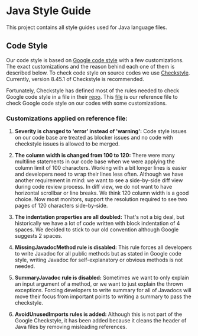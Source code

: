 # Java Style Guide
This project contains all style guides used for Java language files.

## Code Style
Our code style is based on [Google code style](https://google.github.io/styleguide/javaguide.html) with a
few customizations. The exact customizations and the reason behind each one of them is described below.
To check code style on source codes we use [Checkstyle](https://checkstyle.sourceforge.io/). Currently, version 8.45.1
of Checkstyle is recommended.

Fortunately, Checkstyle has defined most of the rules needed to check Google code style in a file in
their [repo](https://github.com/checkstyle/checkstyle).
This [file](https://github.com/checkstyle/checkstyle/blob/master/src/main/resources/google_checks.xml) is our
reference file to check Google code style on our codes with some customizations.

### Customizations applied on reference file:
1. **Severity is changed to 'error' instead of 'warning':** Code style issues on our code base are treated as blocker
issues and no code with checkstyle issues is allowed to be merged.

2. **The column width is changed from 100 to 120:** 
There were many multiline statements in our code base when we were applying the column limit of 100 characters. 
Working with a bit longer lines is easier and
developers need to wrap their lines less often. Although we have another requirement in mind: we want to see
a side-by-side diff view during code review process. In diff view, we do not want to have horizontal scrollbar
or line breaks. We think 120 column width is a good choice. Now most monitors, support the resolution
required to see two pages of 120 characters side-by-side.

3. **The indentation properties are all doubled:** That's not a big deal, but historically we have a lot of code 
written with block indentation of 4 spaces. We decided to stick to our old convention although Google suggests 2 spaces.

4. **MissingJavadocMethod rule is disabled:** This rule forces all developers to write Javadoc for all public methods
but as stated in Google code style, writing Javadoc for self-explanatory or obvious methods is not needed.

5. **SummaryJavadoc rule is disabled:** Sometimes we want to only explain an input argument of a method, or we want to
just explain the thrown exceptions. Forcing developers to write summary for all of Javadocs will move their focus
from important points to writing a summary to pass the checkstyle. 

6. **AvoidUnusedImports rules is added:** Although this is not part of the Google Checkstyle,
it has been added because it cleans the header of Java files by removing misleading references.